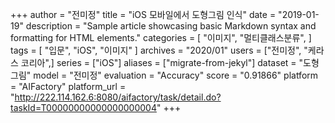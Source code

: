 +++
author = "전미정"
title = "iOS 모바일에서 도형그림 인식"
date = "2019-01-19"
description = "Sample article showcasing basic Markdown syntax and formatting for HTML elements."
categories = [
    "이미지",
    "멀티클래스분류",
]
tags = [
    "입문",
    "iOS",
    "이미지"
]
archives = "2020/01"
users = ["전미정", "케라스 코리아",]
series = ["iOS"]
aliases = ["migrate-from-jekyl"]
dataset = "도형그림"
model = "전미정"
evaluation = "Accuracy"
score = "0.91866"
platform = "AIFactory"
platform_url = "http://222.114.162.6:8080/aifactory/task/detail.do?taskId=T00000000000000000004"
+++